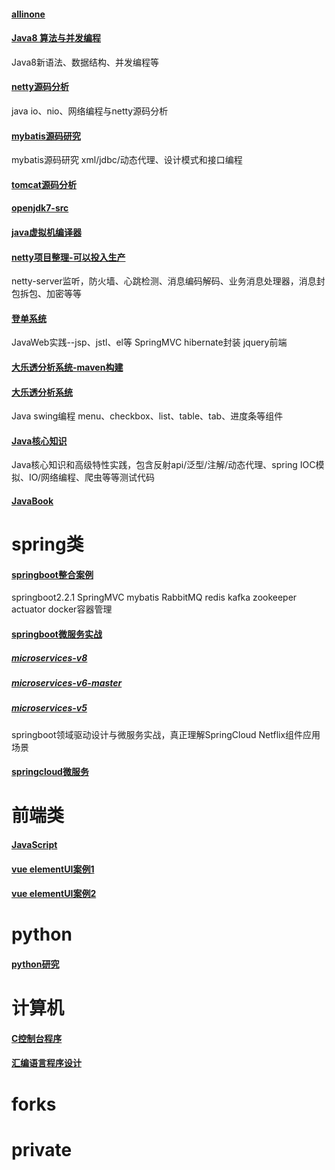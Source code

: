 #### [allinone](https://github.com/GitJavaProgramming/allinone)
#### [Java8 算法与并发编程](https://github.com/GitJavaProgramming/new-Java)
Java8新语法、数据结构、并发编程等
#### [netty源码分析](https://github.com/GitJavaProgramming/netty)
java io、nio、网络编程与netty源码分析
#### [mybatis源码研究](https://github.com/GitJavaProgramming/mybatis-test)
mybatis源码研究 xml/jdbc/动态代理、设计模式和接口编程
#### [tomcat源码分析](https://github.com/GitJavaProgramming/tomcatweb)
#### [openjdk7-src](https://github.com/GitJavaProgramming/openjdk7-src)
#### [java虚拟机编译器](https://github.com/GitJavaProgramming/javac)
#### [netty项目整理-可以投入生产](https://github.com/GitJavaProgramming/nettyProject)
netty-server监听，防火墙、心跳检测、消息编码解码、业务消息处理器，消息封包拆包、加密等等
#### [登单系统](https://github.com/GitJavaProgramming/entering)
JavaWeb实践--jsp、jstl、el等 SpringMVC hibernate封装 jquery前端
#### [大乐透分析系统-maven构建](https://github.com/GitJavaProgramming/mylottery-new)
#### [大乐透分析系统](https://github.com/GitJavaProgramming/mylottery)
Java swing编程 menu、checkbox、list、table、tab、进度条等组件
#### [Java核心知识](https://github.com/GitJavaProgramming/JavaAdvance)
Java核心知识和高级特性实践，包含反射api/泛型/注解/动态代理、spring IOC模拟、IO/网络编程、爬虫等等测试代码
#### [JavaBook](https://github.com/GitJavaProgramming/JavaBook)
# spring类
#### [springboot整合案例](https://github.com/GitJavaProgramming/springboot_mybatis)
springboot2.2.1 SpringMVC mybatis RabbitMQ redis kafka zookeeper actuator docker容器管理
#### [springboot微服务实战](https://github.com/GitJavaProgramming/springboot)
##### [microservices-v8](https://github.com/GitJavaProgramming/microservices-v8)
##### [microservices-v6-master](https://github.com/GitJavaProgramming/microservices-v6-master)
##### [microservices-v5](https://github.com/GitJavaProgramming/microservices-v5)
springboot领域驱动设计与微服务实战，真正理解SpringCloud Netflix组件应用场景
#### [springcloud微服务](https://github.com/GitJavaProgramming/cloud)
# 前端类
#### [JavaScript](https://github.com/GitJavaProgramming/js_test)
#### [vue elementUI案例1](https://github.com/GitJavaProgramming/vue_test)
#### [vue elementUI案例2](https://github.com/GitJavaProgramming/user-info-manage-system-demo)
# python
#### [python研究](https://github.com/GitJavaProgramming/python_study)
# 计算机
#### [C控制台程序](https://github.com/GitJavaProgramming/ConsoleApplication1)
#### [汇编语言程序设计](https://github.com/GitJavaProgramming/assembler)
# forks
# private
